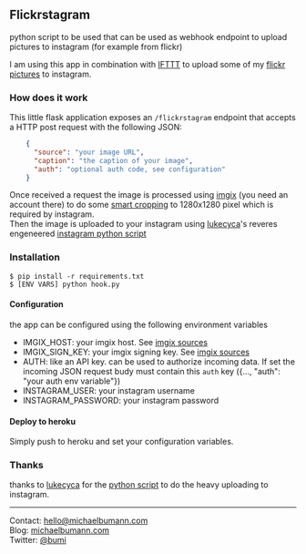 ## Flickrstagram

python script to be used that can be used as webhook endpoint to upload pictures to instagram (for example from flickr) 

I am using this app in combination with [IFTTT](http://ifttt.com) to upload some of my [flickr pictures](http://flickr.com/bumi) to instagram.

### How does it work

This little flask application exposes an `/flickrstagram` endpoint that accepts a HTTP post request with the following JSON: 

```json
    {
      "source": "your image URL",
      "caption": "the caption of your image",
      "auth": "optional auth code, see configuration"
    }
```

Once received a request the image is processed using [imgix](https://imgix.com/) (you need an account there) to do some [smart cropping](https://docs.imgix.com/apis/url/size/crop) to 1280x1280 pixel which is required by instagram.   
Then the image is uploaded to your instagram using [lukecyca](http://github.com/lukecyca)'s reveres engeneered [instagram python script](https://github.com/lukecyca/python-instagram-upload)

### Installation

    $ pip install -r requirements.txt
    $ [ENV VARS] python hook.py

#### Configuration

the app can be configured using the following environment variables

* IMGIX_HOST: your imgix host. See [imgix sources](https://webapp.imgix.com/sources)
* IMGIX_SIGN_KEY: your imgix signing key. See [imgix sources](https://webapp.imgix.com/sources)
* AUTH: like an API key. can be used to authorize incoming data. If set the incoming JSON request budy must contain this `auth` key ({..., "auth": "your auth env variable"})
* INSTAGRAM_USER: your instagram username
* INSTAGRAM_PASSWORD: your instagram password

#### Deploy to heroku

Simply push to heroku and set your configuration variables. 


### Thanks

thanks to [lukecyca](https://github.com/lukecyca) for the [python script](https://github.com/lukecyca/python-instagram-upload) to do the heavy uploading to instagram.


-----

Contact: hello@michaelbumann.com   
Blog: [michaelbumann.com](http://michaelbumann.com)  
Twitter: [@bumi](http://twitter.com/bumi)  

